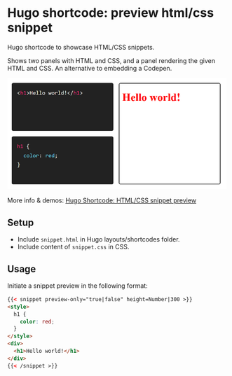 # Hugo shortcode: preview html/css snippet

Hugo shortcode to showcase HTML/CSS snippets.

Shows two panels with HTML and CSS, and a panel rendering the
given HTML and CSS. An alternative to embedding a Codepen.

<img src="./demo.png" width=500>

More info & demos: [Hugo Shortcode: HTML/CSS snippet preview](https://arcomul.nl/posts/tech/hugo-shortcode-html-css-snippet-preview)

## Setup

- Include `snippet.html` in Hugo layouts/shortcodes folder.
- Include content of `snippet.css` in CSS.

## Usage

Initiate a snippet preview in the following format:

```html
{{< snippet preview-only="true|false" height=Number|300 >}}
<style>
  h1 {
    color: red;
  }
</style>
<div>
  <h1>Hello world!</h1>
</div>
{{< /snippet >}}
```

